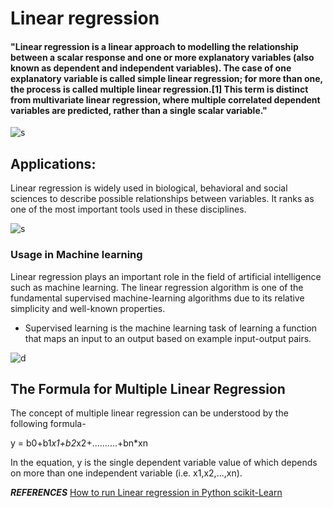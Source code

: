 # Linear regression

#### "Linear regression is a linear approach to modelling the relationship between a scalar response and one or more explanatory variables (also known as dependent and independent variables). The case of one explanatory variable is called simple linear regression; for more than one, the process is called multiple linear regression.[1] This term is distinct from multivariate linear regression, where multiple correlated dependent variables are predicted, rather than a single scalar variable."

![s](https://higherlogicdownload.s3.amazonaws.com/IMWUC/UploadedImages/92757287-d116-4157-b004-c2a0aba1b048/linear-regression-in-machine-learning.png)


## Applications:

Linear regression is widely used in biological, behavioral and social sciences to describe possible relationships between variables. It ranks as one of the most important tools used in these disciplines.

![s](https://image.slidesharecdn.com/linearmodels23aug2017-170915154414/95/artificial-intelligence-course-linear-models-3-638.jpg?cb=1505490819)


### Usage in Machine learning
Linear regression plays an important role in the field of artificial intelligence such as machine learning. The linear regression algorithm is one of the fundamental supervised machine-learning algorithms due to its relative simplicity and well-known properties.
* Supervised learning is the machine learning task of learning a function that maps an input to an output based on example input-output pairs.

![d](https://www.deepnetts.com/wp-content/uploads/2019/02/SupervisedLearning.png)

## The Formula for Multiple Linear Regression
The concept of multiple linear regression can be understood by the following formula-

y = b0+b1*x1+b2*x2+..........+bn*xn

In the equation, y is the single dependent variable value of which depends on more than one independent variable (i.e. x1,x2,...,xn).


***REFERENCES***
[How to run Linear regression in Python scikit-Learn](https://bigdata-madesimple.com/how-to-run-linear-regression-in-python-scikit-learn/)
